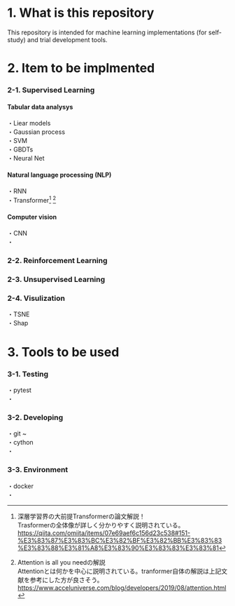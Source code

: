 # 1. What is this repository
This repository is intended for machine learning implementations (for self-study) and trial development tools.  

# 2. Item to be implmented
### 2-1. Supervised Learning
#### Tabular data analysys
・Liear models  
・Gaussian process  
・SVM  
・GBDTs  
・Neural Net

#### Natural language processing (NLP)
・RNN  
・Transformer[^1] [^2]

#### Computer vision
・CNN  
・

### 2-2. Reinforcement Learning

### 2-3. Unsupervised Learning

### 2-4. Visulization
・TSNE  
・Shap  

# 3. Tools to be used

### 3-1. Testing
・pytest  
・

### 3-2. Developing
・git ~  
・cython  
・
### 3-3. Environment
・docker  
・


[^1]: 深層学習界の大前提Transformerの論文解説！  
Trasformerの全体像が詳しく分かりやすく説明されている。  
https://qiita.com/omiita/items/07e69aef6c156d23c538#151-%E3%83%87%E3%83%BC%E3%82%BF%E3%82%BB%E3%83%83%E3%83%88%E3%81%A8%E3%83%90%E3%83%83%E3%83%81

[^2]: Attention is all you needの解説  
Attentionとは何かを中心に説明されている。tranformer自体の解説は上記文献を参考にした方が良さそう。  
https://www.acceluniverse.com/blog/developers/2019/08/attention.html
